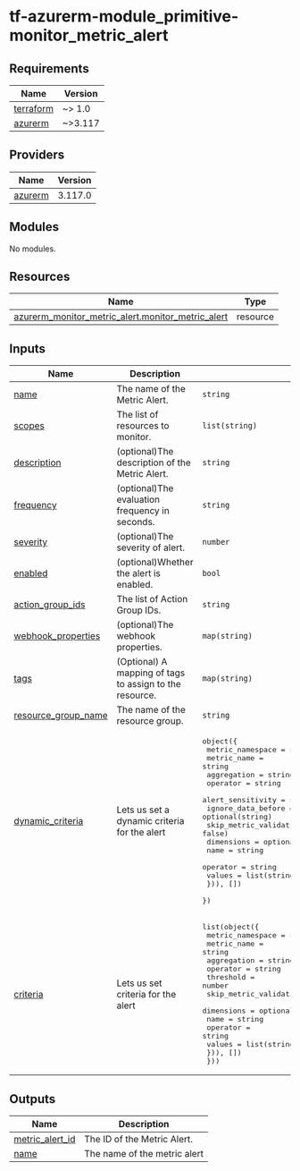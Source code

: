 # tf-azurerm-module_primitive-monitor_metric_alert
<!-- BEGINNING OF PRE-COMMIT-TERRAFORM DOCS HOOK -->
## Requirements

| Name | Version |
|------|---------|
| <a name="requirement_terraform"></a> [terraform](#requirement\_terraform) | ~> 1.0 |
| <a name="requirement_azurerm"></a> [azurerm](#requirement\_azurerm) | ~>3.117 |

## Providers

| Name | Version |
|------|---------|
| <a name="provider_azurerm"></a> [azurerm](#provider\_azurerm) | 3.117.0 |

## Modules

No modules.

## Resources

| Name | Type |
|------|------|
| [azurerm_monitor_metric_alert.monitor_metric_alert](https://registry.terraform.io/providers/hashicorp/azurerm/latest/docs/resources/monitor_metric_alert) | resource |

## Inputs

| Name | Description | Type | Default | Required |
|------|-------------|------|---------|:--------:|
| <a name="input_name"></a> [name](#input\_name) | The name of the Metric Alert. | `string` | n/a | yes |
| <a name="input_scopes"></a> [scopes](#input\_scopes) | The list of resources to monitor. | `list(string)` | n/a | yes |
| <a name="input_description"></a> [description](#input\_description) | (optional)The description of the Metric Alert. | `string` | n/a | yes |
| <a name="input_frequency"></a> [frequency](#input\_frequency) | (optional)The evaluation frequency in seconds. | `string` | n/a | yes |
| <a name="input_severity"></a> [severity](#input\_severity) | (optional)The severity of alert. | `number` | n/a | yes |
| <a name="input_enabled"></a> [enabled](#input\_enabled) | (optional)Whether the alert is enabled. | `bool` | n/a | yes |
| <a name="input_action_group_ids"></a> [action\_group\_ids](#input\_action\_group\_ids) | The list of Action Group IDs. | `string` | n/a | yes |
| <a name="input_webhook_properties"></a> [webhook\_properties](#input\_webhook\_properties) | (optional)The webhook properties. | `map(string)` | n/a | yes |
| <a name="input_tags"></a> [tags](#input\_tags) | (Optional) A mapping of tags to assign to the resource. | `map(string)` | `{}` | no |
| <a name="input_resource_group_name"></a> [resource\_group\_name](#input\_resource\_group\_name) | The name of the resource group. | `string` | n/a | yes |
| <a name="input_dynamic_criteria"></a> [dynamic\_criteria](#input\_dynamic\_criteria) | Lets us set a dynamic criteria for the alert | <pre>object({<br/>    metric_namespace       = string<br/>    metric_name            = string<br/>    aggregation            = string<br/>    operator               = string<br/>    alert_sensitivity      = string<br/>    ignore_data_before     = optional(string)<br/>    skip_metric_validation = optional(bool, false)<br/>    dimensions = optional(list(object({<br/>      name     = string<br/>      operator = string<br/>      values   = list(string)<br/>    })), [])<br/>  })</pre> | n/a | yes |
| <a name="input_criteria"></a> [criteria](#input\_criteria) | Lets us set criteria for the alert | <pre>list(object({<br/>    metric_namespace       = string<br/>    metric_name            = string<br/>    aggregation            = string<br/>    operator               = string<br/>    threshold              = number<br/>    skip_metric_validation = optional(bool, false)<br/>    dimensions = optional(list(object({<br/>      name     = string<br/>      operator = string<br/>      values   = list(string)<br/>    })), [])<br/>  }))</pre> | n/a | yes |

## Outputs

| Name | Description |
|------|-------------|
| <a name="output_metric_alert_id"></a> [metric\_alert\_id](#output\_metric\_alert\_id) | The ID of the Metric Alert. |
| <a name="output_name"></a> [name](#output\_name) | The name of the metric alert |
<!-- END OF PRE-COMMIT-TERRAFORM DOCS HOOK -->
